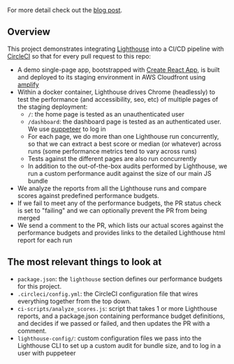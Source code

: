 For more detail check out the [blog post](https://stuartsandine.com/lighthouse-circle-ci).

## Overview

This project demonstrates integrating [Lighthouse](https://developers.google.com/web/tools/lighthouse/)
into a CI/CD pipeline with [CircleCI](https://circleci.com) so that for every pull request to this repo:

- A demo single-page app, bootstrapped with [Create React App](https://github.com/facebook/create-react-app), is built and deployed to its staging environment in AWS Cloudfront using [amplify](https://aws-amplify.github.io/)
- Within a docker container, Lighthouse drives Chrome (headlessly) to test the performance (and accessibility, seo, etc) of multiple pages of the staging deployment:
  - `/`: the home page is tested as an unauthenticated user
  - `/dashboard`: the dashboard page is tested as an authenticated user. We use [puppeteer](https://github.com/GoogleChrome/puppeteer) to log in
  - For each page, we do more than one Lighthouse run concurrently, so that we can extract a best score or median (or whatever) across runs (some performance metrics tend to vary across runs)
  - Tests against the different pages are also run concurrently
  - In addition to the out-of-the-box audits performed by Lighthouse, we run a custom performance audit against the size of our main JS bundle
- We analyze the reports from all the Lighthouse runs and compare scores against predefined performance budgets. 
- If we fail to meet any of the performance budgets, the PR status check is set to "failing" and we can optionally prevent the PR from being merged
- We send a comment to the PR, which lists our actual scores against the performance budgets and provides links to the detailed Lighthouse html report for each run

## The most relevant things to look at

- `package.json`: the `lighthouse` section defines our performance budgets for this project.
- `.circleci/config.yml`: the CircleCI configuration file that wires everything together from the top down.
- `ci-scripts/analyze_scores.js`: script that takes 1 or more Lighthouse reports, and a package.json containing performance budget definitions, and decides if we passed or failed, and then updates the PR with a comment.
- `lighthouse-config/`: custom configuration files we pass into the Lighthouse CLI to set up a custom audit for bundle size, and to log in a user with puppeteer
